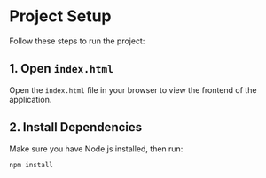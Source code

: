 # Project Setup

Follow these steps to run the project:

## 1. Open `index.html`
Open the `index.html` file in your browser to view the frontend of the application.

## 2. Install Dependencies
Make sure you have Node.js installed, then run:

```bash
npm install
